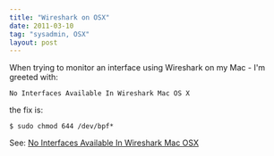 ```yaml
---
title: "Wireshark on OSX"
date: 2011-03-10
tag: "sysadmin, OSX"
layout: post
---
```

When trying to monitor an interface using Wireshark on my Mac - I'm greeted with:

```
No Interfaces Available In Wireshark Mac OS X
```

the fix is:

```
$ sudo chmod 644 /dev/bpf*
```

See: [No Interfaces Available In Wireshark Mac OSX](http://langui.sh/2010/01/31/no-interfaces-available-in-wireshark-mac-os-x/)
